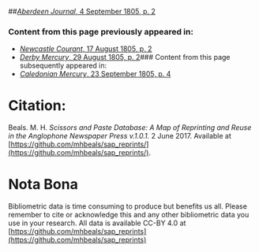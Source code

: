 ##[*Aberdeen Journal*, 4 September 1805, p. 2](https://mhbeals.github.io/sap_html/Aberdeen-Journal/Aberdeen-Journal-4-September-1805-p-2)

### Content from this page previously appeared in:
+ [*Newcastle Courant*, 17 August 1805, p. 2](https://mhbeals.github.io/sap_html/Newcastle-Courant/Newcastle-Courant-17-August-1805-p-2)
+ [*Derby Mercury*, 29 August 1805, p. 2](https://mhbeals.github.io/sap_html/Derby-Mercury/Derby-Mercury-29-August-1805-p-2)### Content from this page subsequently appeared in:
+ [*Caledonian Mercury*, 23 September 1805, p. 4](https://mhbeals.github.io/sap_html/Caledonian-Mercury/Caledonian-Mercury-23-September-1805-p-4)
                    
# Citation: 

Beals. M. H. *Scissors and Paste Database: A Map of Reprinting and Reuse in the Anglophone Newspaper Press v.1.0.1.* 2 June 2017. Available at [https://github.com/mhbeals/sap_reprints/](https://github.com/mhbeals/sap_reprints/). 
                    
# Nota Bona

Bibliometric data is time consuming to produce but benefits us all. Please remember to cite or acknowledge this and any other bibliometric data you use in your research. All data is available CC-BY 4.0 at [https://github.com/mhbeals/sap_reprints](https://github.com/mhbeals/sap_reprints)